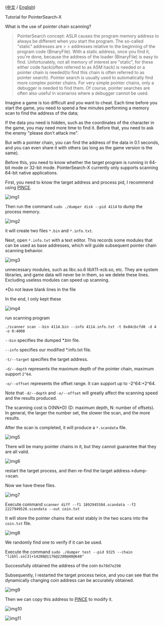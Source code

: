 ([中文](./zh.md) / [English](./en.md))

Tutorial for PointerSearch-X

What is the use of pointer chain scanning?

> PointerSearch concept:
> ASLR causes the program memory address to always be different when you start the program. The so-called "static" addresses are > > addresses relative to the beginning of the program code (BinaryFile). With a static address, once you find it, you're done, because the address of the loader (BinaryFile) is easy to find. Unfortunately, not all memory of interest are "static", for these either code hack(often referred to as ASM hack) is needed or a pointer chain is needed(to find this chain is often referred to as pointer search).
> Pointer search is usually used to automatically find more complex pointer chains. For very simple pointer chains, only a debugger is needed to find them. Of course, pointer searches are often also useful in scenarios where a debugger cannot be used.

Imagine a game is too difficult and you want to cheat. Each time before you start the game, you need to spend a few minutes performing a memory scan to find the address of the data;

If the data you need is hidden, such as the coordinates of the character in the game, you may need more time to find it. Before that, you need to ask the enemy "please don't attack me".

But with a pointer chain, you can find the address of the data in 0.1 seconds, and you can even share it with others (as long as the game version is the same).

Before this, you need to know whether the target program is running in 64-bit mode or 32-bit mode. PointerSearch-X currently only supports scanning 64-bit native applications.

First, you need to know the target address and process pid, I recommend using [PINCE](https://github.com/korcankaraokcu/PINCE).

![img1](img/1.png)

Then run the command `sudo ./dumper disk --pid 4114` to dump the process memory.

![img2](img/2.png)

it will create two files `*.bin` and `*.info.txt`.

Next, open `*.info.txt` with a text editor. This records some modules that can be used as base addresses, which will guide subsequent pointer chain scanning behavior.

![img3](img/3.png)

unnecessary modules, such as libc.so.6 libX11-xcb.so, etc. They are system libraries, and game data will never be in them, so we delete these lines. Excluding useless modules can speed up scanning.

*Do not leave blank lines in the file

In the end, I only kept these

![img4](img/4.png)

run scanning program

`./scanner scan --bin 4114.bin --info 4114.info.txt -t 0x84cbcfd0 -d 4 -o 0:4000`

`--bin` specifies the dumped *.bin file.

`--info` specifies our modified *.info.txt file.

`-t/--target` specifies the target address.

`-d/--depth` represents the maximum depth of the pointer chain, maximum support `2^64`.

`-o/--offset` represents the offset range. It can support up to -2^64:+2^64.

Note that `-d/--depth` and `-o/--offset` will greatly affect the scanning speed and the results produced.

The scanning cost is O(NN*D) (D: maximum depth, N: number of offsets). In general, the larger the number set, the slower the scan, and the more results.

After the scan is completed, it will produce a `*.scandata` file.

![img5](img/5.png)

There will be many pointer chains in it, but they cannot guarantee that they are all valid.

![img6](img/6.png)

restart the target process, and then re-find the target address->dump->scan.

Now we have these files.

![img7](img/7.png)

Execute command `scanner diff --f1 1892945584.scandata --f2 2227949520.scandata --out coin.txt`

It will store the pointer chains that exist stably in the two scans into the `coin.txt` file.

![img8](img/8.png)

We randomly find one to verify if it can be used.

Execute the command `sudo ./dumper test --pid 9325 --chain "libhl.so[3]+14208@1176@2280@48@648"`

Successfully obtained the address of the coin `0x70d7e298`

Subsequently, I restarted the target process twice, and you can see that the dynamically changing coin address can be accurately obtained.

![img9](img/9.png)

Then we can copy this address to [PINCE](https://github.com/korcankaraokcu/PINCE) to modify it.

![img10](img/10.png)

![img11](img/11.png)